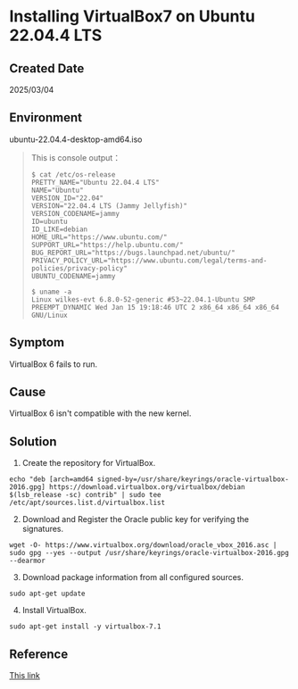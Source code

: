 # Installing VirtualBox7 on Ubuntu 22.04.4 LTS

## Created Date
2025/03/04

## Environment
ubuntu-22.04.4-desktop-amd64.iso
> This is console output：
> ```console＝
> $ cat /etc/os-release
> PRETTY_NAME="Ubuntu 22.04.4 LTS"
> NAME="Ubuntu"
> VERSION_ID="22.04"
> VERSION="22.04.4 LTS (Jammy Jellyfish)"
> VERSION_CODENAME=jammy
> ID=ubuntu
> ID_LIKE=debian
> HOME_URL="https://www.ubuntu.com/"
> SUPPORT_URL="https://help.ubuntu.com/"
> BUG_REPORT_URL="https://bugs.launchpad.net/ubuntu/"
> PRIVACY_POLICY_URL="https://www.ubuntu.com/legal/terms-and-policies/privacy-policy"
> UBUNTU_CODENAME=jammy
> 
> $ uname -a
> Linux wilkes-evt 6.8.0-52-generic #53~22.04.1-Ubuntu SMP PREEMPT_DYNAMIC Wed Jan 15 19:18:46 UTC 2 x86_64 x86_64 x86_64 GNU/Linux
> ```

## Symptom
VirtualBox 6 fails to run.

## Cause
VirtualBox 6 isn't compatible with the new kernel.

## Solution
1. Create the repository for VirtualBox.
```shell
echo "deb [arch=amd64 signed-by=/usr/share/keyrings/oracle-virtualbox-2016.gpg] https://download.virtualbox.org/virtualbox/debian $(lsb_release -sc) contrib" | sudo tee /etc/apt/sources.list.d/virtualbox.list
```

2. Download and Register the Oracle public key for verifying the signatures.
```shell
wget -O- https://www.virtualbox.org/download/oracle_vbox_2016.asc | sudo gpg --yes --output /usr/share/keyrings/oracle-virtualbox-2016.gpg --dearmor
```

3. Download package information from all configured sources.
```shell
sudo apt-get update
```

4. Install VirtualBox.
```shell
sudo apt-get install -y virtualbox-7.1
```

## Reference
[This link](<https://udhayakumarc.medium.com/installing-virtualbox-7-in-ubuntu-22-363193e5a691>)
